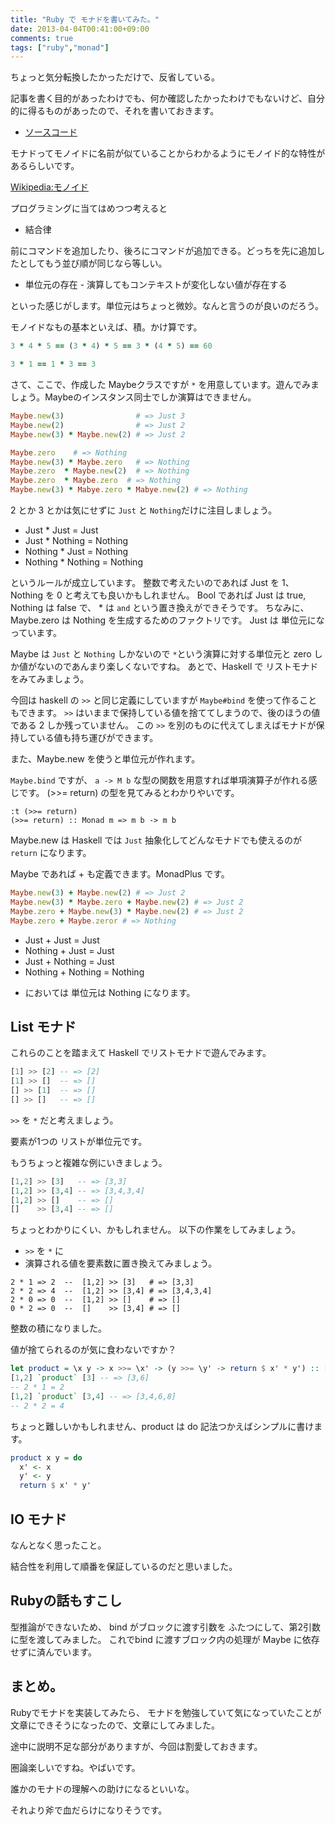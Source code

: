 ```yaml
---
title: "Ruby で モナドを書いてみた。"
date: 2013-04-04T00:41:00+09:00
comments: true
tags: ["ruby","monad"]
---
```


ちょっと気分転換したかっただけで、反省している。

記事を書く目的があったわけでも、何か確認したかったわけでもないけど、自分的に得るものがあったので、それを書いておきます。

* [ソースコード](https://gist.github.com/eiel/5302011)

モナドってモノイドに名前が似ていることからわかるようにモノイド的な特性があるらしいです。

[Wikipedia:モノイド](http://ja.wikipedia.org/wiki/%E3%83%A2%E3%83%8E%E3%82%A4%E3%83%89)

プログラミングに当てはめつつ考えると

* 結合律

前にコマンドを追加したり、後ろにコマンドが追加できる。どっちを先に追加したとしてもう並び順が同じなら等しい。

* 単位元の存在  - 演算してもコンテキストが変化しない値が存在する

といった感じがします。単位元はちょっと微妙。なんと言うのが良いのだろう。

モノイドなもの基本といえば、積。かけ算です。

```ruby
3 * 4 * 5 == (3 * 4) * 5 == 3 * (4 * 5) == 60

3 * 1 == 1 * 3 == 3
```

さて、ここで、作成した Maybeクラスですが `*` を用意しています。遊んでみましょう。Maybeのインスタンス同士でしか演算はできません。

```ruby
Maybe.new(3)                # => Just 3
Maybe.new(2)                # => Just 2
Maybe.new(3) * Maybe.new(2) # => Just 2

Maybe.zero    # => Nothing
Maybe.new(3) * Maybe.zero   # => Nothing
Maybe.zero  * Maybe.new(2)  # => Nothing
Maybe.zero  * Maybe.zero  # => Nothing
Maybe.new(3) * Mabye.zero * Mabye.new(2) # => Nothing
```

2 とか 3 とかは気にせずに `Just` と `Nothing`だけに注目しましょう。

* Just    * Just    = Just
* Just    * Nothing = Nothing
* Nothing * Just    = Nothing
* Nothing * Nothing = Nothing

というルールが成立しています。
整数で考えたいのであれば Just を 1、 Nothing を 0 と考えても良いかもしれません。
Bool であれば Just は true, Nothing は false で、 * は `and` という置き換えができそうです。
ちなみに、Maybe.zero は Nothing を生成するためのファクトリです。
Just は 単位元になっています。

Maybe は `Just` と `Nothing` しかないので `*`という演算に対する単位元と zero しか値がないのであんまり楽しくないですね。
あとで、Haskell で リストモナドをみてみましょう。

今回は haskell の `>>` と同じ定義にしていますが `Maybe#bind` を使って作ることもできます。
`>>` はいままで保持している値を捨ててしまうので、後のほうの値である 2 しか残っていません。
この `>>` を別のものに代えてしまえばモナドが保持している値も持ち運びができます。

また、Maybe.new を使うと単位元が作れます。

`Maybe.bind` ですが、
`a -> M b` な型の関数を用意すれば単項演算子が作れる感じです。
(>>= return) の型を見てみるとわかりやいです。

```
:t (>>= return)
(>>= return) :: Monad m => m b -> m b
```

Maybe.new は Haskell では `Just` 抽象化してどんなモナドでも使えるのが `return` になります。

Maybe であれば + も定義できます。MonadPlus です。

```ruby
Maybe.new(3) + Maybe.new(2) # => Just 2
Maybe.new(3) * Maybe.zero + Maybe.new(2) # => Just 2
Maybe.zero + Maybe.new(3) * Maybe.new(2) # => Just 2
Maybe.zero + Maybe.zeror # => Nothing
```

* Just    + Just    = Just
* Nothing + Just    = Just
* Just    + Nothing = Just
* Nothing + Nothing = Nothing

+ においては 単位元は Nothing になります。


## List モナド

これらのことを踏まえて Haskell でリストモナドで遊んでみます。

```haskell
[1] >> [2] -- => [2]
[1] >> []  -- => []
[] >> [1]  -- => []
[] >> []   -- => []
```

`>>` を `*` だと考えましょう。

要素が1つの リストが単位元です。

もうちょっと複雑な例にいきましょう。


```haskell
[1,2] >> [3]   -- => [3,3]
[1,2] >> [3,4] -- => [3,4,3,4]
[1,2] >> []    -- => []
[]    >> [3,4] -- => []
```

ちょっとわかりにくい、かもしれません。
以下の作業をしてみましょう。

* `>>` を `*` に
* 演算される値を要素数に置き換えてみましょう。

```
2 * 1 => 2  --  [1,2] >> [3]   # => [3,3]
2 * 2 => 4  --  [1,2] >> [3,4] # => [3,4,3,4]
2 * 0 => 0  --  [1,2] >> []    # => []
0 * 2 => 0  --  []    >> [3,4] # => []
```

整数の積になりました。

値が捨てられるのが気に食わないですか？

```haskell
let product = \x y -> x >>= \x' -> (y >>= \y' -> return $ x' * y') :: [Int]
[1,2] `product` [3] -- => [3,6]
-- 2 * 1 = 2
[1,2] `product` [3,4] -- => [3,4,6,8]
-- 2 * 2 = 4
```
ちょっと難しいかもしれません、product は do 記法つかえばシンプルに書けます。
```haskell
product x y = do
  x' <- x
  y' <- y
  return $ x' * y'
```

## IO モナド

なんとなく思ったこと。

結合性を利用して順番を保証しているのだと思いました。

## Rubyの話もすこし

型推論ができないため、 bind がブロックに渡す引数を ふたつにして、第2引数に型を渡してみました。
これでbind に渡すブロック内の処理が Maybe に依存せずに済んでいます。

## まとめ。

Rubyでモナドを実装してみたら、
モナドを勉強していて気になっていたことが文章にできそうになったので、文章にしてみました。

途中に説明不足な部分がありますが、今回は割愛しておきます。

圏論楽しいですね。やばいです。

誰かのモナドの理解への助けになるといいな。


それより斧で血だらけになりそうです。
